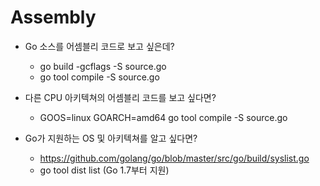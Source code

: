 # Assembly

* Go 소스를 어셈블리 코드로 보고 싶은데?
  * go build -gcflags -S source.go
  * go tool compile -S source.go

* 다른 CPU 아키텍쳐의 어셈블리 코드를 보고 싶다면?
  * GOOS=linux GOARCH=amd64 go tool compile -S source.go

* Go가 지원하는 OS 및 아키텍쳐를 알고 싶다면?
  * https://github.com/golang/go/blob/master/src/go/build/syslist.go
  * go tool dist list (Go 1.7부터 지원)

